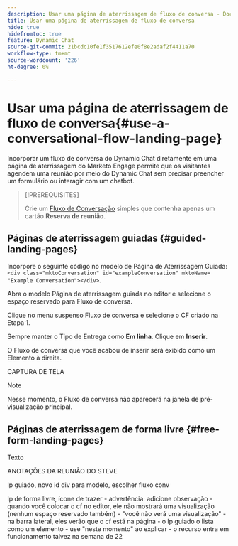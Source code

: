 ```yaml
---
description: Usar uma página de aterrissagem de fluxo de conversa - Documentação do Marketo - Documentação do produto
title: Usar uma página de aterrissagem de fluxo de conversa
hide: true
hidefromtoc: true
feature: Dynamic Chat
source-git-commit: 21bcdc10fe1f3517612efe0f8e2adaf2f4411a70
workflow-type: tm+mt
source-wordcount: '226'
ht-degree: 0%

---
```


# Usar uma página de aterrissagem de fluxo de conversa{#use-a-conversational-flow-landing-page}

Incorporar um fluxo de conversa do Dynamic Chat diretamente em uma página de aterrissagem do Marketo Engage permite que os visitantes agendem uma reunião por meio do Dynamic Chat sem precisar preencher um formulário ou interagir com um chatbot.

>[!PREREQUISITES]
>
>Crie um [Fluxo de Conversação](/help/marketo/product-docs/demand-generation/dynamic-chat/automated-chat/create-a-conversational-flow.md) simples que contenha apenas um cartão **Reserva de reunião**.

## Páginas de aterrissagem guiadas {#guided-landing-pages}

Incorpore o seguinte código no modelo de Página de Aterrissagem Guiada: `<div class="mktoConversation" id="exampleConversation" mktoName= "Example Conversation"></div>`.

Abra o modelo Página de aterrissagem guiada no editor e selecione o espaço reservado para Fluxo de conversa.

Clique no menu suspenso Fluxo de conversa e selecione o CF criado na Etapa 1.

Sempre manter o Tipo de Entrega como **Em linha**. Clique em **Inserir**.

O Fluxo de conversa que você acabou de inserir será exibido como um Elemento à direita.

CAPTURA DE TELA

>[!NOTE]
>
>Nesse momento, o Fluxo de conversa não aparecerá na janela de pré-visualização principal.

## Páginas de aterrissagem de forma livre {#free-form-landing-pages}

Texto

ANOTAÇÕES DA REUNIÃO DO STEVE

lp guiado, novo id div para modelo, escolher fluxo conv

lp de forma livre, ícone de trazer - advertência: adicione observação - quando você colocar o cf no editor, ele não mostrará uma visualização (nenhum espaço reservado também) - &quot;você não verá uma visualização&quot; - na barra lateral, eles verão que o cf está na página - o lp guiado o lista como um elemento - use &quot;neste momento&quot; ao explicar - o recurso entra em funcionamento talvez na semana de 22
